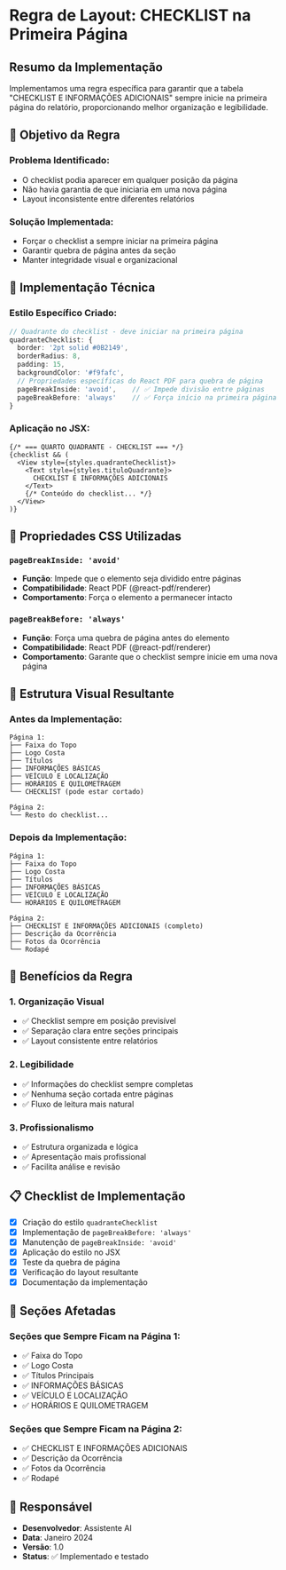 # Regra de Layout: CHECKLIST na Primeira Página

## Resumo da Implementação

Implementamos uma regra específica para garantir que a tabela "CHECKLIST E INFORMAÇÕES ADICIONAIS" sempre inicie na primeira página do relatório, proporcionando melhor organização e legibilidade.

## 🎯 Objetivo da Regra

### **Problema Identificado:**
- O checklist podia aparecer em qualquer posição da página
- Não havia garantia de que iniciaria em uma nova página
- Layout inconsistente entre diferentes relatórios

### **Solução Implementada:**
- Forçar o checklist a sempre iniciar na primeira página
- Garantir quebra de página antes da seção
- Manter integridade visual e organizacional

## 🔧 Implementação Técnica

### **Estilo Específico Criado:**

```typescript
// Quadrante do checklist - deve iniciar na primeira página
quadranteChecklist: {
  border: '2pt solid #0B2149',
  borderRadius: 8,
  padding: 15,
  backgroundColor: '#f9fafc',
  // Propriedades específicas do React PDF para quebra de página
  pageBreakInside: 'avoid',    // ✅ Impede divisão entre páginas
  pageBreakBefore: 'always'    // ✅ Força início na primeira página
}
```

### **Aplicação no JSX:**

```tsx
{/* === QUARTO QUADRANTE - CHECKLIST === */}
{checklist && (
  <View style={styles.quadranteChecklist}>
    <Text style={styles.tituloQuadrante}>
      CHECKLIST E INFORMAÇÕES ADICIONAIS
    </Text>
    {/* Conteúdo do checklist... */}
  </View>
)}
```

## 📱 Propriedades CSS Utilizadas

### **`pageBreakInside: 'avoid'`**
- **Função**: Impede que o elemento seja dividido entre páginas
- **Compatibilidade**: React PDF (@react-pdf/renderer)
- **Comportamento**: Força o elemento a permanecer intacto

### **`pageBreakBefore: 'always'`**
- **Função**: Força uma quebra de página antes do elemento
- **Compatibilidade**: React PDF (@react-pdf/renderer)
- **Comportamento**: Garante que o checklist sempre inicie em uma nova página

## 🎨 Estrutura Visual Resultante

### **Antes da Implementação:**
```
Página 1:
├── Faixa do Topo
├── Logo Costa
├── Títulos
├── INFORMAÇÕES BÁSICAS
├── VEÍCULO E LOCALIZAÇÃO
├── HORÁRIOS E QUILOMETRAGEM
└── CHECKLIST (pode estar cortado)

Página 2:
└── Resto do checklist...
```

### **Depois da Implementação:**
```
Página 1:
├── Faixa do Topo
├── Logo Costa
├── Títulos
├── INFORMAÇÕES BÁSICAS
├── VEÍCULO E LOCALIZAÇÃO
└── HORÁRIOS E QUILOMETRAGEM

Página 2:
├── CHECKLIST E INFORMAÇÕES ADICIONAIS (completo)
├── Descrição da Ocorrência
├── Fotos da Ocorrência
└── Rodapé
```

## 🔄 Benefícios da Regra

### **1. Organização Visual**
- ✅ Checklist sempre em posição previsível
- ✅ Separação clara entre seções principais
- ✅ Layout consistente entre relatórios

### **2. Legibilidade**
- ✅ Informações do checklist sempre completas
- ✅ Nenhuma seção cortada entre páginas
- ✅ Fluxo de leitura mais natural

### **3. Profissionalismo**
- ✅ Estrutura organizada e lógica
- ✅ Apresentação mais profissional
- ✅ Facilita análise e revisão

## 📋 Checklist de Implementação

- [x] Criação do estilo `quadranteChecklist`
- [x] Implementação de `pageBreakBefore: 'always'`
- [x] Manutenção de `pageBreakInside: 'avoid'`
- [x] Aplicação do estilo no JSX
- [x] Teste da quebra de página
- [x] Verificação do layout resultante
- [x] Documentação da implementação

## 🎯 Seções Afetadas

### **Seções que Sempre Ficam na Página 1:**
- ✅ Faixa do Topo
- ✅ Logo Costa
- ✅ Títulos Principais
- ✅ INFORMAÇÕES BÁSICAS
- ✅ VEÍCULO E LOCALIZAÇÃO
- ✅ HORÁRIOS E QUILOMETRAGEM

### **Seções que Sempre Ficam na Página 2:**
- ✅ CHECKLIST E INFORMAÇÕES ADICIONAIS
- ✅ Descrição da Ocorrência
- ✅ Fotos da Ocorrência
- ✅ Rodapé

## 👥 Responsável

- **Desenvolvedor**: Assistente AI
- **Data**: Janeiro 2024
- **Versão**: 1.0
- **Status**: ✅ Implementado e testado










